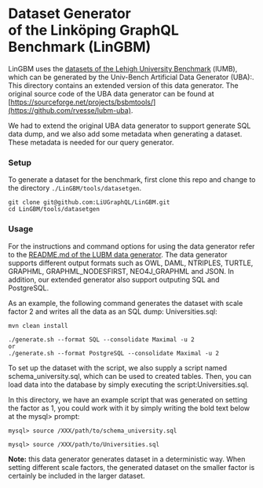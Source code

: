 # Dataset Generator <br/> of the Linköping GraphQL Benchmark (LinGBM)
LinGBM uses the [datasets of the Lehigh University Benchmark](http://swat.cse.lehigh.edu/projects/lubm/) (lUMB), which can be generated by the Univ-Bench Artificial Data Generator (UBA):. This directory contains an extended version of this data generator. The original source code of the UBA data generator can be found at [https://sourceforge.net/projects/bsbmtools/](https://github.com/rvesse/lubm-uba).

We had to extend the original UBA data generator to support generate SQL data dump, and we also add some  metadata when generating a dataset. These metadata is needed for our query generator.

### Setup

To generate a dataset for the benchmark, first clone this repo and change to the directory `./LinGBM/tools/datasetgen`.

```
git clone git@github.com:LiUGraphQL/LinGBM.git
cd LinGBM/tools/datasetgen
```

### Usage

For the instructions and command options for using the data generator refer to the [README.md of the LUBM data generator](https://github.com/rvesse/lubm-uba/blob/improved/ReadMe.md). The data generator supports different output formats such as OWL, DAML, NTRIPLES, TURTLE, GRAPHML, GRAPHML_NODESFIRST, NEO4J_GRAPHML and JSON. In addition, our extended generator also support outputing SQL and PostgreSQL.

As an example, the following command generates the dataset with scale factor 2 and writes all the data as an SQL dump: Universities.sql:

```
mvn clean install

./generate.sh --format SQL --consolidate Maximal -u 2
or
./generate.sh --format PostgreSQL --consolidate Maximal -u 2
```
To set up the dataset with the script, we also supply a script named schema_university.sql, which can be used to created tables. Then, you can load data into the database by simply executing the script:Universities.sql. 

In this directory, we have an example script that was generated on setting the factor as 1, you could work with it by simply writing the bold text below at the mysql> prompt:
```
mysql> source /XXX/path/to/schema_university.sql

mysql> source /XXX/path/to/Universities.sql
```

**Note:** this data generator generates dataset in a deterministic way. When setting different scale factors, the generated dataset on the smaller factor is certainly be included in the larger dataset.

